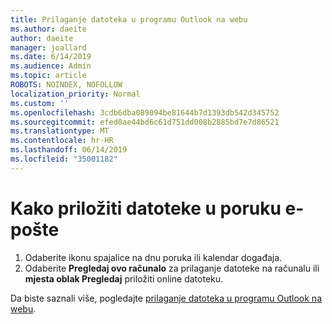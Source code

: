 ```yaml
---
title: Prilaganje datoteka u programu Outlook na webu
ms.author: daeite
author: daeite
manager: joallard
ms.date: 6/14/2019
ms.audience: Admin
ms.topic: article
ROBOTS: NOINDEX, NOFOLLOW
localization_priority: Normal
ms.custom: ''
ms.openlocfilehash: 3cdb6dba089094be81644b7d1393db542d345752
ms.sourcegitcommit: efed0ae44bd6c61d751dd008b2885bd7e7d86521
ms.translationtype: MT
ms.contentlocale: hr-HR
ms.lasthandoff: 06/14/2019
ms.locfileid: "35001182"
---
```

# <a name="how-to-attach-files-to-an-email"></a>Kako priložiti datoteke u poruku e-pošte

1. Odaberite ikonu spajalice na dnu poruka ili kalendar događaja.
1. Odaberite **Pregledaj ovo računalo** za prilaganje datoteke na računalu ili **mjesta oblak Pregledaj** priložiti online datoteku.

Da biste saznali više, pogledajte [prilaganje datoteka u programu Outlook na webu](https://support.office.com/article/48b8dca1-7a76-43ce-97d1-e1cf73893f55).